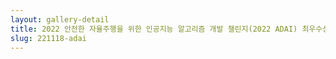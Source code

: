 ```yaml
---
layout: gallery-detail
title: 2022 안전한 자율주행을 위한 인공지능 알고리즘 개발 챌린지(2022 ADAI) 최우수상 수상
slug: 221118-adai
---
```

